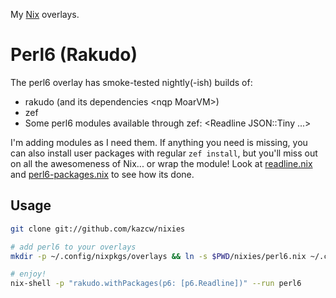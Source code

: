 My [Nix](https://nixos.org) overlays.

# Perl6 (Rakudo)

The perl6 overlay has smoke-tested nightly(-ish) builds of:
- rakudo (and its dependencies &lt;nqp MoarVM&gt;)
- zef
- Some perl6 modules available through zef: &lt;Readline JSON::Tiny ...&gt;

I'm adding modules as I need them. If anything you need is missing, you can
also install user packages with regular `zef install`, but you'll miss out on
all the awesomeness of Nix... or wrap the module! Look at
[readline.nix](perl6.nix/readline.nix) and
[perl6-packages.nix](perl6.nix/perl6-packages.nix) to see how its done.

## Usage

```sh
git clone git://github.com/kazcw/nixies

# add perl6 to your overlays
mkdir -p ~/.config/nixpkgs/overlays && ln -s $PWD/nixies/perl6.nix ~/.config/nixpkgs/overlays

# enjoy!
nix-shell -p "rakudo.withPackages(p6: [p6.Readline])" --run perl6
```
